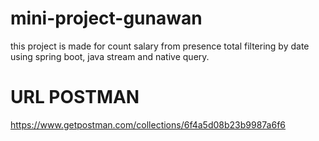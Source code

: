 # mini-project-gunawan
this project is made for count salary from presence total filtering by date
using spring boot, java stream and native query.
# URL POSTMAN 
https://www.getpostman.com/collections/6f4a5d08b23b9987a6f6
